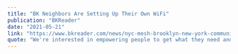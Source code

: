 ```yaml
---
title: "BK Neighbors Are Setting Up Their Own WiFi"
publication: "BKReader"
date: "2021-05-21"
link: "https://www.bkreader.com/news/nyc-mesh-brooklyn-new-york-community-mutual-aid-pandemic-6546855"
quote: "We're interested in empowering people to get what they need and build alternatives to what currently doesn't work for them."
---
```


